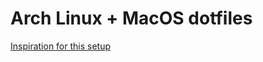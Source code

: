 # Arch Linux + MacOS dotfiles

[Inspiration for this setup](https://www.atlassian.com/git/tutorials/dotfiles)
